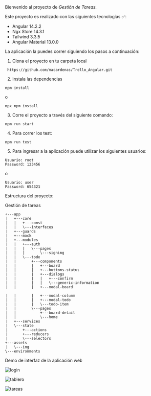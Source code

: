 Bienvenido al proyecto de <em> Gestión de Tareas. </em>

Este proyecto es realizado con las siguientes tecnologías ✅:

* Angular 14.2.2
* Ngx Store 14.3.1
* Tailwind 3.3.5
* Angular Material 13.0.0

La aplicación la puedes correr siguiendo los pasos a continuación:

1. Clona el proyecto en tu carpeta local
```
 https://github.com/macardenas/Trello_Angular.git
```
2. Instala las dependencias
```
npm install
```
o
```
npx npm install
```
3. Corre el proyecto a través del siguiente comando:
```
npm run start
```
4. Para correr los test:
```
npm run test
```
5. Para ingresar a la aplicación puede utilizar los siguientes usuarios:
```
Usuario: root
Password: 123456
```
o
```
Usuario: user
Password: 654321
```

Estructura del proyecto:

Gestión de tareas

    +---app
    |   +---core
    |   |   +---const
    |   |   \---interfaces
    |   +---guards
    |   +---mock
    |   +---modules
    |   |   +---auth
    |   |   |   \---pages
    |   |   |       \---signing
    |   |   \---todo
    |   |       +---components
    |   |       |   +---board
    |   |       |   +---buttons-status
    |   |       |   +---dialogs
    |   |       |   |   +---confirm
    |   |       |   |   \---generic-information
    |   |       |   +---modal-board

    |   |       |   +---modal-columm
    |   |       |   +---modal-todo
    |   |       |   \---todo-item
    |   |       \---pages
    |   |           +---board-detail
    |   |           \---home
    |   +---services
    |   \---state
    |       +---actions
    |       +---reducers
    |       \---selectors
    +---assets
    |   \---img
    \---environments


Demo de interfaz de la aplicación web

![login](https://github.com/user-attachments/assets/e46efbf0-5a98-42b7-86d7-c4f75ac4501e)

![tablero](https://github.com/user-attachments/assets/cf2eda0d-4322-40dc-9fd3-513b17a6265e)

![tareas](https://github.com/user-attachments/assets/b68f89a4-ef1c-41e0-bdee-e085b5c4633e)




